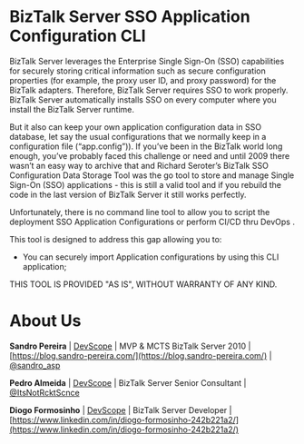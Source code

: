 # BizTalk Server SSO Application Configuration CLI
BizTalk Server leverages the Enterprise Single Sign-On (SSO) capabilities for securely storing critical information such as secure configuration properties (for example, the proxy user ID, and proxy password) for the BizTalk adapters. Therefore, BizTalk Server requires SSO to work properly. BizTalk Server automatically installs SSO on every computer where you install the BizTalk Server runtime.

But it also can keep your own application configuration data in SSO database, let say the usual configurations that we normally keep in a configuration file (“app.config”)). If you’ve been in the BizTalk world long enough, you’ve probably faced this challenge or need and until 2009 there wasn’t an easy way to archive that and Richard Seroter’s BizTalk SSO Configuration Data Storage Tool was the go tool to store and manage Single Sign-On (SSO) applications - this is still a valid tool and if you rebuild the code in the last version of BizTalk Server it still works perfectly. 

Unfortunately, there is no command line tool to allow you to script the deployment SSO Application Configurations or perform CI/CD thru DevOps .

This tool is designed to address this gap allowing you to:
* You can securely import Application configurations by using this CLI application;

THIS TOOL IS PROVIDED "AS IS", WITHOUT WARRANTY OF ANY KIND.

# About Us
**Sandro Pereira** | [DevScope](http://www.devscope.net/) | MVP & MCTS BizTalk Server 2010 | [https://blog.sandro-pereira.com/](https://blog.sandro-pereira.com/) | [@sandro_asp](https://twitter.com/sandro_asp)

**Pedro Almeida** | [DevScope](http://www.devscope.net/) | BizTalk Server Senior Consultant | [@ItsNotRcktScnce](https://twitter.com/ItsNotRcktScnce)

**Diogo Formosinho** | [DevScope](http://www.devscope.net/) | BizTalk Server Developer | [https://www.linkedin.com/in/diogo-formosinho-242b221a2/](https://www.linkedin.com/in/diogo-formosinho-242b221a2/)
